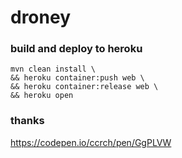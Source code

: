 # droney

### build and deploy to heroku
 ```
 mvn clean install \
 && heroku container:push web \
 && heroku container:release web \
 && heroku open
 ```
### thanks
https://codepen.io/ccrch/pen/GgPLVW